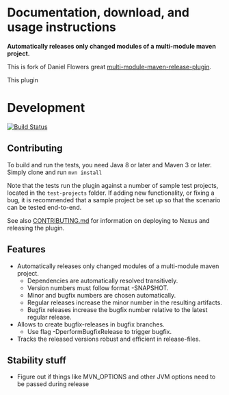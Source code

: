 Documentation, download, and usage instructions
===============================================

**Automatically releases only changed modules of a multi-module maven project.**

This is fork of Daniel Flowers great 
[multi-module-maven-release-plugin](http://danielflower.github.io/multi-module-maven-release-plugin/index.html).

This plugin 

Development
===========

[![Build Status](https://travis-ci.org/guhilling/smart-release-plugin.svg?branch=master)](https://travis-ci.org/guhilling/smart-release-plugin)

Contributing
------------

To build and run the tests, you need Java 8 or later and Maven 3 or later. Simply clone and run `mvn install`

Note that the tests run the plugin against a number of sample test projects, located in the `test-projects` folder.
If adding new functionality, or fixing a bug, it is recommended that a sample project be set up so that the scenario
can be tested end-to-end.

See also [CONTRIBUTING.md](CONTRIBUTING.md) for information on deploying to Nexus and releasing the plugin.

Features
--------

* Automatically releases only changed modules of a multi-module maven project.
    * Dependencies are automatically resolved transitively.
    * Version numbers must follow format <Major>-SNAPSHOT.
    * Minor and bugfix numbers are chosen automatically.
    * Regular releases increase the minor number in the resulting artifacts.
    * Bugfix releases increase the bugfix number relative to the latest regular release.
* Allows to create bugfix-releases in bugfix branches.
    * Use flag -DperformBugfixRelease to trigger bugfix.
* Tracks the released versions robust and efficient in release-files.

Stability stuff
---------------

* Figure out if things like MVN_OPTIONS and other JVM options need to be passed during release
